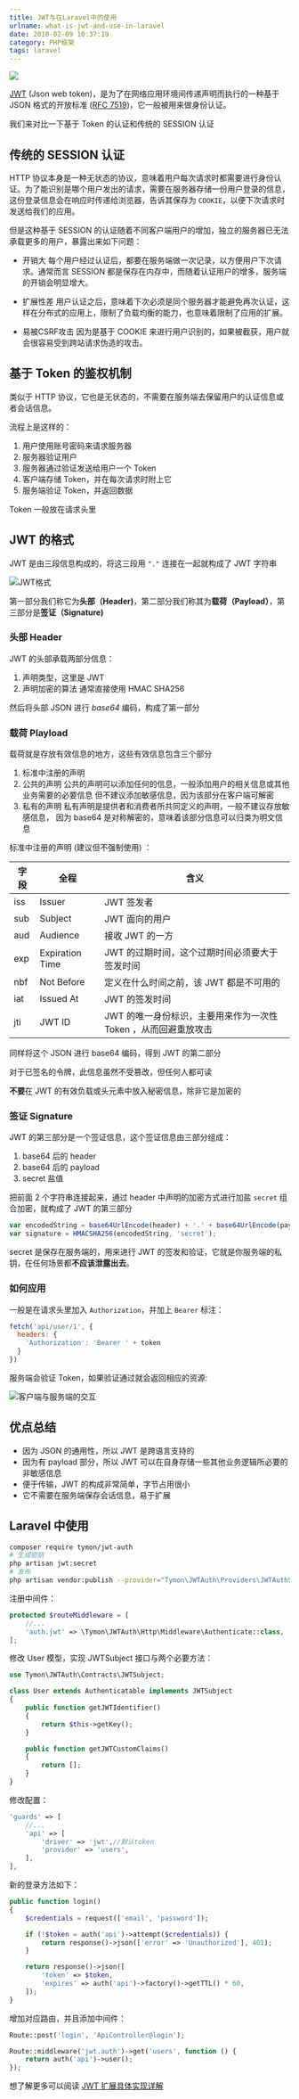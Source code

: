 ```yaml
---
title: JWT与在Laravel中的使用
urlname: what-is-jwt-and-use-in-laravel
date: 2018-02-09 10:37:19
category: PHP框架
tags: laravel
---
```


![](/images/jwt-laravel.png)

[JWT](https://jwt.io/introduction/) (Json web token)，是为了在网络应用环境间传递声明而执行的一种基于 JSON 格式的开放标准 ([RFC 7519](https://tools.ietf.org/html/rfc7519))，它一般被用来做身份认证。

<!-- more -->

我们来对比一下基于 Token 的认证和传统的 SESSION 认证

## 传统的 SESSION 认证

HTTP 协议本身是一种无状态的协议，意味着用户每次请求时都需要进行身份认证。为了能识别是哪个用户发出的请求，需要在服务器存储一份用户登录的信息，这份登录信息会在响应时传递给浏览器，告诉其保存为 `COOKIE`，以便下次请求时发送给我们的应用。

但是这种基于 SESSION 的认证随着不同客户端用户的增加，独立的服务器已无法承载更多的用户，暴露出来如下问题：

- 开销大
每个用户经过认证后，都要在服务端做一次记录，以方便用户下次请求。通常而言 SESSION 都是保存在内存中，而随着认证用户的增多，服务端的开销会明显增大。

- 扩展性差
用户认证之后，意味着下次必须是同个服务器才能避免再次认证，这样在分布式的应用上，限制了负载均衡的能力，也意味着限制了应用的扩展。

- 易被CSRF攻击
因为是基于 COOKIE 来进行用户识别的，如果被截获，用户就会很容易受到跨站请求伪造的攻击。

## 基于 Token 的鉴权机制

类似于 HTTP 协议，它也是无状态的，不需要在服务端去保留用户的认证信息或者会话信息。

流程上是这样的：

1. 用户使用账号密码来请求服务器
2. 服务器验证用户
3. 服务器通过验证发送给用户一个 Token
4. 客户端存储 Token，并在每次请求时附上它
5. 服务端验证 Token，并返回数据

Token 一般放在请求头里

## JWT 的格式

JWT 是由三段信息构成的，将这三段用 `"."` 连接在一起就构成了 JWT 字符串

![JWT格式](/images/jwt.png)

第一部分我们称它为**头部（Header)**，第二部分我们称其为**载荷（Payload）**，第三部分是**签证（Signature)**

### 头部 Header

JWT 的头部承载两部分信息：

1. 声明类型，这里是 JWT
2. 声明加密的算法 通常直接使用 HMAC SHA256

然后将头部 JSON 进行 *base64* 编码，构成了第一部分

### 载荷 Playload

载荷就是存放有效信息的地方，这些有效信息包含三个部分

1. 标准中注册的声明
2. 公共的声明
公共的声明可以添加任何的信息，一般添加用户的相关信息或其他业务需要的必要信息
但不建议添加敏感信息，因为该部分在客户端可解密
3. 私有的声明
私有声明是提供者和消费者所共同定义的声明，一般不建议存放敏感信息，
因为 base64 是对称解密的，意味着该部分信息可以归类为明文信息

标准中注册的声明 (建议但不强制使用) ：

|字段|全程|含义|
|-|-|-|
|iss|Issuer|JWT 签发者|
|sub|Subject|JWT 面向的用户|
|aud|Audience|接收 JWT 的一方|
|exp|Expiration Time|JWT 的过期时间，这个过期时间必须要大于签发时间|
|nbf|Not Before|定义在什么时间之前，该 JWT 都是不可用的|
|iat|Issued At|JWT 的签发时间|
|jti|JWT ID|JWT 的唯一身份标识，主要用来作为一次性 Token ，从而回避重放攻击|

同样将这个 JSON 进行 base64 编码，得到 JWT 的第二部分

对于已签名的令牌，此信息虽然不受篡改，但任何人都可读

**不要**在 JWT 的有效负载或头元素中放入秘密信息，除非它是加密的

### 签证 Signature

JWT 的第三部分是一个签证信息，这个签证信息由三部分组成：

1. base64 后的 header
2. base64 后的 payload
3. secret 盐值

把前面 2 个字符串连接起来，通过 header 中声明的加密方式进行加盐 `secret` 组合加密，就构成了 JWT 的第三部分

```js
var encodedString = base64UrlEncode(header) + '.' + base64UrlEncode(payload);
var signature = HMACSHA256(encodedString, 'secret');
```

secret 是保存在服务端的，用来进行 JWT 的签发和验证，它就是你服务端的私钥，在任何场景都**不应该泄露出去**。

### 如何应用

一般是在请求头里加入 `Authorization`，并加上 `Bearer` 标注：

```js
fetch('api/user/1', {
  headers: {
    'Authorization': 'Bearer ' + token
  }
})
```

服务端会验证 Token，如果验证通过就会返回相应的资源:

![客户端与服务端的交互](/images/jwt-http.png)

## 优点总结

- 因为 JSON 的通用性，所以 JWT 是跨语言支持的
- 因为有 payload 部分，所以 JWT 可以在自身存储一些其他业务逻辑所必要的非敏感信息
- 便于传输，JWT 的构成非常简单，字节占用很小
- 它不需要在服务端保存会话信息，易于扩展

## Laravel 中使用

```bash
composer require tymon/jwt-auth
# 生成密钥
php artisan jwt:secret
# 发布
php artisan vendor:publish --provider="Tymon\JWTAuth\Providers\JWTAuthServiceProvider"
```

注册中间件：

```php app\Http\Kernel.php
protected $routeMiddleware = [
    //...
    'auth.jwt' => \Tymon\JWTAuth\Http\Middleware\Authenticate::class,
];
```

修改 User 模型，实现 JWTSubject 接口与两个必要方法：

```php User.php
use Tymon\JWTAuth\Contracts\JWTSubject;

class User extends Authenticatable implements JWTSubject
{
    public function getJWTIdentifier()
    {
        return $this->getKey();
    }

    public function getJWTCustomClaims()
    {
        return [];
    }
}
```

修改配置：

```php config/auth.php
'guards' => [
    //...
    'api' => [
        'driver' => 'jwt',//默认token
        'provider' => 'users',
    ],
],
```

新的登录方法如下：

```php ApiController.php
public function login()
{
    $credentials = request(['email', 'password']);

    if (!$token = auth('api')->attempt($credentials)) {
        return response()->json(['error' => 'Unauthorized'], 401);
    }

    return response()->json([
        'token' => $token,
        'expires' => auth('api')->factory()->getTTL() * 60,
    ]);
}
```

增加对应路由，并且添加中间件：

```php routes/api.php
Route::post('login', 'ApiController@login');

Route::middleware('jwt.auth')->get('users', function () {
    return auth('api')->user();
});
```

想了解更多可以阅读 [JWT 扩展具体实现详解](https://learnku.com/articles/10889/detailed-implementation-of-jwt-extensions)
